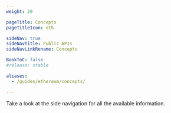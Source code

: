 ```yaml
---
weight: 20

pageTitle: Concepts
pageTitleIcon: eth

sideNav: true
sideNavTitle: Public APIs
sideNavLinkRename: Concepts

BookToC: false
#release: stable

aliases:
  - /guides/ethereum/concepts/

---
```


Take a look at the side navigation for all the available information.

<!-- Render sub-menu? -->
